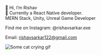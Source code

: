 👋 Hi, I’m Rishav\
👀 Currently a React Native developer.\
MERN Stack, Unity, Unreal Game Developer

Find me on Instagram: @rishavsarkar.exe

Email: rishavsarkar122@gmail.com
  
![Some cat crying gif](https://i.pinimg.com/originals/f3/6d/22/f36d221637a2b3a9627b23d500dfc74b.gif)
<!---
rishav-the-kami/rishav-the-kami is a ✨ special ✨ repository because its `README.md` (this file) appears on your GitHub profile.
You can click the Preview link to take a look at your changes.
--->
